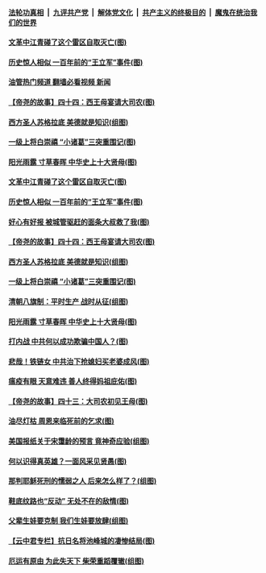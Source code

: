 ####  [法轮功真相](../../../../basic/blob/master/README.md?t=05092331) &nbsp;|&nbsp; [九评共产党](../../../../9ping.md/blob/master/README.md?t=05092331) &nbsp;|&nbsp; [解体党文化](../../../../jtdwh.md/blob/master/README.md?t=05092331)  &nbsp;|&nbsp; [共产主义的终极目的](../../../../gczydzjmd.md/blob/master/README.md?t=05092331) &nbsp;|&nbsp; [魔鬼在统治我们的世界](../../../../mgztzwmdsj.md/blob/master/README.md?t=05092331) 

#### [文革中江青碰了这个雷区自取灭亡(图)](../pages/p6/1005440.md?t=05092331) 

#### [历史惊人相似 一百年前的“王立军”事件(图)](../pages/p6/1005788.md?t=05092331) 

#### [油管热门频道 翻墙必看视频 新闻](http://45.76.130.85:81/youtube.html?05092331)

#### [【帝尧的故事】四十四：西王母宴请大司农(图)](../pages/p6/981398.md?t=05092331) 

#### [西方圣人苏格拉底 美德就是知识(组图)](../pages/p6/1005793.md?t=05092331) 

#### [一级上将白崇禧 “小诸葛”三突重围记(图)](../pages/p6/1005444.md?t=05092331) 

#### [阳光雨露 寸草春晖 中华史上十大贤母(图)](../pages/p6/1005722.md?t=05092331) 

#### [文革中江青碰了这个雷区自取灭亡(图)](../pages/p6/1005440.md?t=05092331) 

#### [历史惊人相似 一百年前的“王立军”事件(图)](../pages/p6/1005788.md?t=05092331) 

#### [好心有好报 被城管驱赶的面条大叔救了我(图)](../pages/p6/1005852.md?t=05092331) 

#### [【帝尧的故事】四十四：西王母宴请大司农(图)](../pages/p6/981398.md?t=05092331) 

#### [西方圣人苏格拉底 美德就是知识(组图)](../pages/p6/1005793.md?t=05092331) 

#### [一级上将白崇禧 “小诸葛”三突重围记(图)](../pages/p6/1005444.md?t=05092331) 

#### [清朝八旗制：平时生产 战时从征(组图)](../pages/p6/1004625.md?t=05092331) 

#### [阳光雨露 寸草春晖 中华史上十大贤母(图)](../pages/p6/1005722.md?t=05092331) 

#### [打内战 中共何以成功欺骗中国人？(图)](../pages/p6/1005559.md?t=05092331) 

#### [悲哉！铁链女 中共治下抢媳妇买老婆成风(图)](../pages/p6/1005645.md?t=05092331) 

#### [瘟疫有眼 天意难违 善人终得妈祖庇佑(图)](../pages/p6/1005050.md?t=05092331) 

#### [【帝尧的故事】四十三：大司农初见王母(图)](../pages/p6/981397.md?t=05092331) 

#### [油尽灯枯 周恩来临死前的乞求(图)](../pages/p6/1005445.md?t=05092331) 

#### [美国报纸关于宋霭龄的预言 竟神奇应验(组图)](../pages/p6/1005567.md?t=05092331) 

#### [何以识得真英雄？一面风采见贤愚(图)](../pages/p6/1005577.md?t=05092331) 

#### [那判耶稣死刑的懦弱之人 后来怎么样了？(组图)](../pages/p6/1004920.md?t=05092331) 

#### [鞋底纹路也“反动” 无处不在的敌情(图)](../pages/p6/1005292.md?t=05092331) 

#### [父辈生娃要克制 我们生娃要放肆(组图)](../pages/p6/1004657.md?t=05092331) 

#### [【云中君专栏】抗日名将池峰城的凄惨结局(图)](../pages/p6/885519.md?t=05092331) 

#### [厄运有原由 为此失天下 柴荣重蹈覆辙(组图)](../pages/p6/1005244.md?t=05092331) 

<img src='http://gfw-breaker.win/goodnews/indexes/p6.md' width='0px' height='0px'/>
